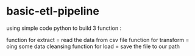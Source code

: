 # basic-etl-pipeline
using simple code python to build 3 function :

function for extract = read the data from csv file
function for transform = oing some data cleansing
function for load = save the file to our path
